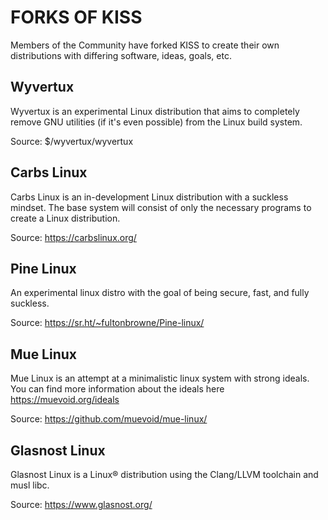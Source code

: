 FORKS OF KISS
=============

Members of the Community have forked KISS to create their own distributions with
differing software, ideas, goals, etc.

Wyvertux
--------

Wyvertux is an experimental Linux distribution that aims to completely remove
GNU utilities (if it's even possible) from the Linux build system.

Source: $/wyvertux/wyvertux

Carbs Linux
-----------

Carbs Linux is an in-development Linux distribution with a suckless mindset. The
base system will consist of only the necessary programs to create a Linux
distribution.

Source: <https://carbslinux.org/>

Pine Linux
----------

An experimental linux distro with the goal of being secure, fast, and fully
suckless.

Source: <https://sr.ht/~fultonbrowne/Pine-linux/>

Mue Linux
---------

Mue Linux is an attempt at a minimalistic linux system with strong ideals.
You can find more information about the ideals here https://muevoid.org/ideals

Source: <https://github.com/muevoid/mue-linux/>

Glasnost Linux
--------------

Glasnost Linux is a Linux® distribution using the Clang/LLVM toolchain and musl
libc.

Source:  <https://www.glasnost.org/>

